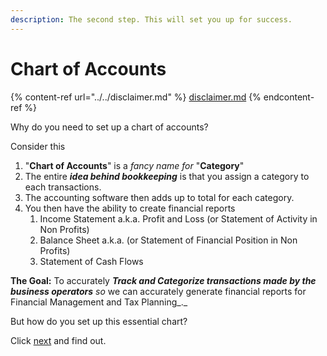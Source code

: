 ```yaml
---
description: The second step. This will set you up for success.
---
```


# Chart of Accounts

{% content-ref url="../../disclaimer.md" %}
[disclaimer.md](../../disclaimer.md)
{% endcontent-ref %}

Why do you need to set up a chart of accounts?&#x20;

Consider this

1. "**Chart of Accounts**" is a _fancy name for_ "**Category**"
2. The entire _**idea behind bookkeeping**_ is that you assign a category to each transactions.
3. The accounting software then adds up to total for each category.
4. You then have the ability to create financial reports
   1. Income Statement a.k.a. Profit and Loss (or Statement of Activity in Non Profits)
   2. Balance Sheet a.k.a. (or Statement of Financial Position in Non Profits)
   3. Statement of Cash Flows

**The Goal:** To accurately _**Track and Categorize transactions made by the business operators** so_ we can accurately generate financial reports for Financial Management and Tax Planning_._

But how do you set up this essential chart?&#x20;

Click [next](introduction.md) and find out.

